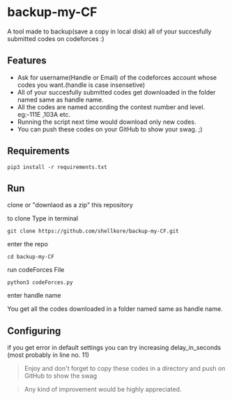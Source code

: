 # backup-my-CF
A tool made to backup(save a copy in local disk) all of your succesfully submitted codes on codeforces :)

## Features

* Ask for username(Handle or Email) of the codeforces account whose codes you want.(handle is case insensetive)
* All of your succesfully submitted codes get downloaded in the folder named same as handle name.
* All the codes are named according the contest number and level. eg:-111E ,103A etc.
* Running the script next time would download only new codes.
* You can push these codes on your GitHub to show your swag. ;)

## Requirements


`pip3 install -r requirements.txt`

## Run

clone or "downlaod as a zip" this repository

to clone Type in terminal

`git clone https://github.com/shellkore/backup-my-CF.git`

enter the repo

`cd backup-my-CF`

run codeForces File

`python3 codeForces.py`

enter handle name

You get all the codes downloaded in a folder named same as handle name.

## Configuring

if you get error in default settings you can try increasing delay_in_seconds (most probably in line no. 11)

>Enjoy and don't forget to copy these codes in a directory and push on GitHub to show the swag

>Any kind of improvement would be highly appreciated.
